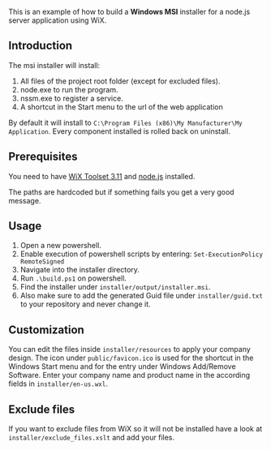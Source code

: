 This is an example of how to build a __Windows MSI__ installer for a node.js server application using WiX.

## Introduction

The msi installer will install:

1. All files of the project root folder (except for excluded files).
2. node.exe to run the program.
3. nssm.exe to register a service.
4. A shortcut in the Start menu to the url of the web application

By default it will install to `C:\Program Files (x86)\My Manufacturer\My Application`. Every component installed is rolled back on uninstall.

## Prerequisites

You need to have [WiX Toolset 3.11](http://wixtoolset.org/releases/) and [node.js](https://nodejs.org/en/download/) installed.

The paths are hardcoded but if something fails you get a very good message.

## Usage

1. Open a new powershell.
2. Enable execution of powershell scripts by entering: `Set-ExecutionPolicy RemoteSigned`
3. Navigate into the installer directory.
4. Run `.\build.ps1` on powershell.
5. Find the installer under `installer/output/installer.msi`.
6. Also make sure to add the generated Guid file under `installer/guid.txt` to your repository and never change it.

## Customization

You can edit the files inside `installer/resources` to apply your company design.
The icon under `public/favicon.ico` is used for the shortcut in the Windows Start menu and for the entry under Windows Add/Remove Software. 
Enter your company name and product name in the according fields in `installer/en-us.wxl`.

## Exclude files

If you want to exclude files from WiX so it will not be installed have a look at `installer/exclude_files.xslt` and add your files.